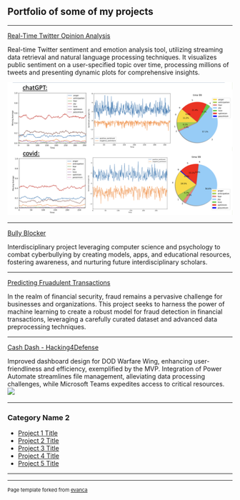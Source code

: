 ## Portfolio of some of my projects

---

[Real-Time Twitter Opinion Analysis](/sample_page)

Real-time Twitter sentiment and emotion analysis tool, utilizing streaming data retrieval and natural language processing techniques. It visualizes public sentiment on a user-specified topic over time, processing millions of tweets and presenting dynamic plots for comprehensive insights.

<img src="images/twitsent.jpg?raw=true"/>

---
[Bully Blocker](/sample_presentation.pdf)

Interdisciplinary project leveraging computer science and psychology to combat cyberbullying by creating models, apps, and educational resources, fostering awareness, and nurturing future interdisciplinary scholars.

---
[Predicting Fruadulent Transactions](http://example.com/)

In the realm of financial security, fraud remains a pervasive challenge for businesses and organizations. This project seeks to harness the power of machine learning to create a robust model for fraud detection in financial transactions, leveraging a carefully curated dataset and advanced data preprocessing techniques.

---
[Cash Dash - Hacking4Defense](http://example.com/)

Improved dashboard design for DOD Warfare Wing, enhancing user-friendliness and efficiency, exemplified by the MVP. Integration of Power Automate streamlines file management, alleviating data processing challenges, while Microsoft Teams expedites access to critical resources.
<img src="images/dummy_thumbnail.jpg?raw=true"/>

---

### Category Name 2

- [Project 1 Title](http://example.com/)
- [Project 2 Title](http://example.com/)
- [Project 3 Title](http://example.com/)
- [Project 4 Title](http://example.com/)
- [Project 5 Title](http://example.com/)

---




---
<p style="font-size:11px">Page template forked from <a href="https://github.com/evanca/quick-portfolio">evanca</a></p>
<!-- Remove above link if you don't want to attibute -->
